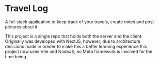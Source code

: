 # Travel Log

A full stack application to keep track of your travels, create notes and post pictures about it

This project is a single repo that holds both the server and the client.
Originally was developed with NextJS, however, due to architecture desicions made in oreder to make this a better learning experience
this project now uses Vite and NodeJS, no Meta framework is involved for the time being
